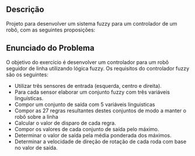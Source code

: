 ## Descrição
Projeto para desenvolver um sistema fuzzy para um controlador de um robô, com as seguintes proposições:

## Enunciado do Problema
O objetivo do exercício é desenvolver um controlador para um robô seguidor de linha
utilizando lógica fuzzy.
Os requisitos do controlador fuzzy são os seguintes:
- Utilizar três sensores de entrada (esquerda, centro e direita).
- Para cada sensor elaborar um conjunto fuzzy com três variáveis linguísticas.
- Compor um conjunto de saída com 5 variáveis linguisticas
- Compor as 27 regras resultantes destes conjuntos de modo a manter o robô sobre a
linha
- Calcular o valor de disparo de cada regra.
- Compor os valores de cada conjunto de saída pelo máximo.
- Determinar o valor de saída pela média ponderada dos máximos.
- Determinar a velocidade de direção de rotação de cada roda com base no valor de saída. 
